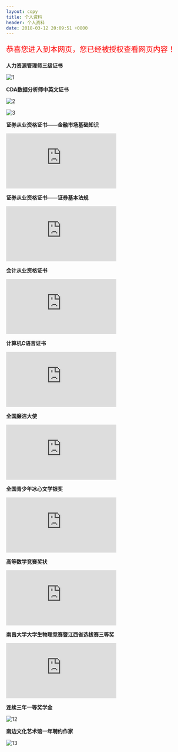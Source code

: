 ```yaml
---
layout: copy
title: 个人资料
header: 个人资料
date: 2018-03-12 20:09:51 +0800
---
```


<html>
<head>
<script language="JavaScript">
<!--
var password="";
password=prompt('本网站需输入密码才可进入，请输入密码 (github可得):','');
if (password != 'lvxiong06')
   {alert("密码不正确,无法进入本站!!");
    window.opener=null; window.close();}  // 密码不正确就关闭
//-->
</script>
</head>
<body>
<p style="color:red; font-size:20;">恭喜您进入到本网页，您已经被授权查看网页内容！</p>


**人力资源管理师三级证书**


![1](http://p5h7svbkm.bkt.clouddn.com/%E4%BA%BA%E5%8A%9B%E8%B5%84%E6%BA%90%E7%AE%A1%E7%90%86%E5%B8%88%E4%B8%89%E7%BA%A7.jpg)


**CDA数据分析师中英文证书**


![2](http://p5h7svbkm.bkt.clouddn.com/CDA%E6%95%B0%E6%8D%AE%E5%88%86%E6%9E%90%E5%B8%88.png)



![3](http://p5h7svbkm.bkt.clouddn.com/CDA%E6%95%B0%E6%8D%AE%E5%88%86%E6%9E%90%E5%B8%88.jpg)


**证券从业资格证书——金融市场基础知识**


![4](http://p5h7svbkm.bkt.clouddn.com/%E8%AF%81%E5%88%B8%E4%BB%8E%E4%B8%9A%E8%B5%84%E6%A0%BC%E8%AF%81%E4%B9%A6%E2%80%94%E2%80%94%E9%87%91%E8%9E%8D%E5%B8%82%E5%9C%BA%E5%9F%BA%E7%A1%80%E7%9F%A5%E8%AF%86.pdf)


**证券从业资格证书——证券基本法规**


![5](http://p5h7svbkm.bkt.clouddn.com/%E8%AF%81%E5%88%B8%E4%BB%8E%E4%B8%9A%E8%B5%84%E6%A0%BC%E8%AF%81%E4%B9%A6%E2%80%94%E2%80%94%E8%AF%81%E5%88%B8%E5%9F%BA%E6%9C%AC%E6%B3%95%E8%A7%84.pdf)


**会计从业资格证书**


![6](http://p5h7svbkm.bkt.clouddn.com/%E4%BC%9A%E8%AE%A1%E4%BB%8E%E4%B8%9A%E8%B5%84%E6%A0%BC%E8%AF%81%E4%B9%A6.pdf)


**计算机C语言证书**


![7](http://p5h7svbkm.bkt.clouddn.com/%E8%AE%A1%E7%AE%97%E6%9C%BA%E4%BA%8C%E7%BA%A7C%E8%AF%AD%E8%A8%80%E8%AF%81%E4%B9%A6.pdf)


**全国廉洁大使**


![8](http://p5h7svbkm.bkt.clouddn.com/%E5%85%A8%E5%9B%BD%E5%BB%89%E6%B4%81%E5%A4%A7%E4%BD%BF.pdf)


**全国青少年冰心文学银奖**


![9](http://p5h7svbkm.bkt.clouddn.com/%E5%86%B0%E5%BF%83%E6%96%87%E5%AD%A6%E5%A5%96%E9%93%B6%E5%A5%96.pdf)


**高等数学竞赛奖状**


![10](http://p5h7svbkm.bkt.clouddn.com/%E9%AB%98%E7%AD%89%E6%95%B0%E5%AD%A6%E7%AB%9E%E8%B5%9B%E5%A5%96%E7%8A%B6.pdf)


**南昌大学大学生物理竞赛暨江西省选拔赛三等奖**


![11](http://p5h7svbkm.bkt.clouddn.com/%E5%A4%A7%E5%AD%A6%E7%89%A9%E7%90%86%E7%AB%9E%E8%B5%9B%E5%A5%96%E7%8A%B6.pdf)


**连续三年一等奖学金**


![12](http://p5h7svbkm.bkt.clouddn.com/%E5%A5%96%E5%AD%A6%E9%87%91%E8%AF%81%E4%B9%A6.jpg)


**南边文化艺术馆一年聘约作家**


![13](http://p5h7svbkm.bkt.clouddn.com/%E5%8D%97%E8%BE%B9%E6%96%87%E5%8C%96%E8%89%BA%E6%9C%AF%E9%A6%86%E8%81%98%E4%B9%A6.jpg)



</boody>

</html>
